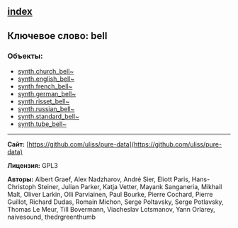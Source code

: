 [index](../index.html)
---

## Ключевое слово: bell

### Объекты:
* [synth.church_bell~](../synth.church_bell~.html)
* [synth.english_bell~](../synth.english_bell~.html)
* [synth.french_bell~](../synth.french_bell~.html)
* [synth.german_bell~](../synth.german_bell~.html)
* [synth.risset_bell~](../synth.risset_bell~.html)
* [synth.russian_bell~](../synth.russian_bell~.html)
* [synth.standard_bell~](../synth.standard_bell~.html)
* [synth.tube_bell~](../synth.tube_bell~.html)

---
**Сайт:** [https://github.com/uliss/pure-data](https://github.com/uliss/pure-data)

**Лицензия:** GPL3

**Авторы:** Albert Graef, Alex Nadzharov, André Sier, Eliott Paris, Hans-Christoph Steiner, Julian Parker, Katja Vetter, Mayank Sanganeria, Mikhail Malt, Oliver Larkin, Olli Parviainen, Paul Bourke, Pierre Cochard, Pierre Guillot, Richard Dudas, Romain Michon, Serge Poltavsky, Serge Potlavsky, Thomas Le Meur, Till Bovermann, Viacheslav Lotsmanov, Yann Orlarey, naivesound, thedrgreenthumb
